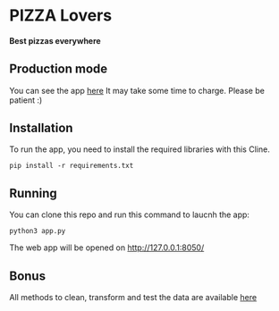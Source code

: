 # PIZZA Lovers
#### Best pizzas everywhere

## Production mode
You can see the app [here](https://pizza-lovers-thp.herokuapp.com/index)
It may take some time to charge. Please be patient :)

## Installation
To run the app, you need to install the required libraries with this Cline.

```
pip install -r requirements.txt
```

## Running
You can clone this repo and run this command to laucnh the app:

```
python3 app.py
```

The web app will be opened on http://127.0.0.1:8050/

## Bonus
All methods to clean, transform and test the data are available [here](https://github.com/degregor69/pizza-lovers)